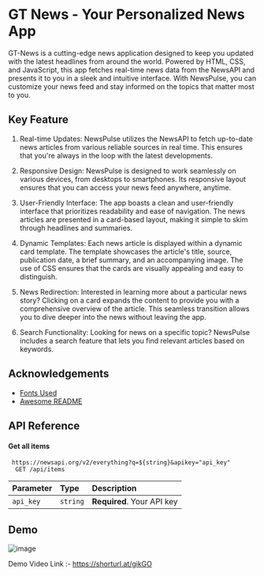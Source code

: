 
# GT News - Your Personalized News App

GT-News is a cutting-edge news application designed to keep you updated with the latest headlines from around the world. Powered by HTML, CSS, and JavaScript, this app fetches real-time news data from the NewsAPI and presents it to you in a sleek and intuitive interface. With NewsPulse, you can customize your news feed and stay informed on the topics that matter most to you.





## Key Feature
1. Real-time Updates: NewsPulse utilizes the NewsAPI to fetch up-to-date news articles from various reliable sources in real time. This ensures that you're always in the loop with the latest developments.

2. Responsive Design: NewsPulse is designed to work seamlessly on various devices, from desktops to smartphones. Its responsive layout ensures that you can access your news feed anywhere, anytime.

3. User-Friendly Interface: The app boasts a clean and user-friendly interface that prioritizes readability and ease of navigation. The news articles are presented in a card-based layout, making it simple to skim through headlines and summaries.

4. Dynamic Templates: Each news article is displayed within a dynamic card template. The template showcases the article's title, source, publication date, a brief summary, and an accompanying image. The use of CSS ensures that the cards are visually appealing and easy to distinguish.

5. News Redirection: Interested in learning more about a particular news story? Clicking on a card expands the content to provide you with a comprehensive overview of the article. This seamless transition allows you to dive deeper into the news without leaving the app.

6. Search Functionality: Looking for news on a specific topic? NewsPulse includes a search feature that lets you find relevant articles based on keywords.
## Acknowledgements

 - [Fonts Used](https://fonts.googleapis.com/css2?family=Coustard:wght@400&display=swap)
 - [Awesome README](https://readme.so/)
 


## API Reference

#### Get all items

```
 https://newsapi.org/v2/everything?q=${string}&apikey="api_key"
  GET /api/items
```

| Parameter | Type     | Description                |
| :-------- | :------- | :------------------------- |
| `api_key` | `string` | **Required**. Your API key |






## Demo
![image](https://github.com/Prajwalpal10/News-App/assets/61036811/fb039e2a-6a83-47f7-9830-b96b994c4167)


Demo Video Link :- https://shorturl.at/gikGO
